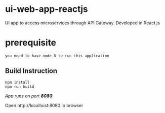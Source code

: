 # ui-web-app-reactjs
UI app to access microservices through API Gateway.
Developed in React.js

# prerequisite
```
you need to have node 8 to run this application 
```

## Build Instruction
```
npm install
npm run build
```

*App runs on port **8080***

Open http://localhost:8080 in browser
##

